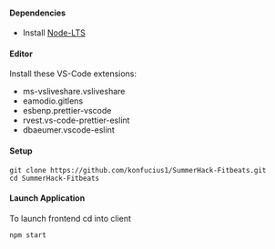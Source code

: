 #### Dependencies

- Install [Node-LTS](https://nodejs.org/en/download/)

#### Editor

Install these VS-Code extensions:

- ms-vsliveshare.vsliveshare
- eamodio.gitlens
- esbenp.prettier-vscode
- rvest.vs-code-prettier-eslint
- dbaeumer.vscode-eslint

#### Setup

```
git clone https://github.com/konfucius1/SummerHack-Fitbeats.git
cd SummerHack-Fitbeats
```

#### Launch Application

To launch frontend cd into client

```
npm start
```
